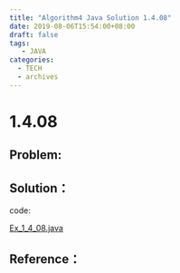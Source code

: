 ```yaml
---
title: "Algorithm4 Java Solution 1.4.08"
date: 2019-08-06T15:54:00+08:00
draft: false
tags:
   - JAVA
categories:
  - TECH
  - archives
---
```



# 1.4.08

## Problem:


## Solution：

code:

[Ex_1_4_08.java](./Ex_1_4_08.java)


## Reference：


